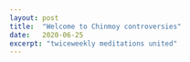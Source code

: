 ```yaml
---
layout: post
title:  "Welcome to Chinmoy controversies"
date:   2020-06-25
excerpt: "twiceweekly meditations united"
---
```


